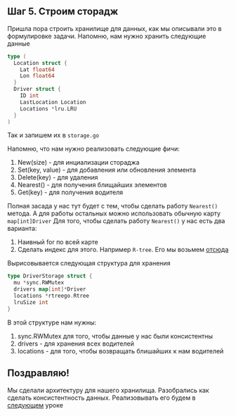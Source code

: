 ## Шаг 5. Строим сторадж
Пришла пора строить хранилище для данных, как мы описывали это в формулировке задачи.
Напомню, нам нужно хранить следующие данные
```Go
type (
  Location struct {
    Lat float64
    Lon float64
  }
  Driver struct {
    ID int 
    LastLocation Location
    Locations *lru.LRU
  }
)
```
Так и запишем их в `storage.go`

Напомню, что нам нужно реализовать следующие фичи:

1. New(size) - для инциализации стораджа
2. Set(key, value) - для добавления или обновления элемента
3. Delete(key) - для удаления
4. Nearest() - для получения блищайших элементов
5. Get(key) - для получения водителя

Полная засада у нас тут будет с тем, чтобы сделать работу `Nearest()` метода. А для работы остальных можно использовать обычную карту `map[int]Driver`
Для того, чтобы сделать работу `Nearest()` у нас есть два варианта:

1. Наивный for по всей карте
2. Сделать индекс для этого. Например `R-tree`. Его мы возьмем [отсюда](https://github.com/dhconnelly/rtreego)

Вырисовывается следующая структура для хранения
```Go
type DriverStorage struct {
  mu *sync.RWMutex
  drivers map[int]*Driver
  locations *rtreego.Rtree
  lruSize int
}
```

В этой структуре нам нужны:

1. sync.RWMutex для того, чтобы данные у нас были консистентны
2. drivers - для хранения всех водителей
3. locations - для того, чтобы возвращать блишайших к нам водителей

## Поздравляю! 
Мы сделали архитектуру для нашего хранилища. Разобрались как сделать консистентность данных. Реализовывать его будем в [следующем](../step06/README.md) уроке
